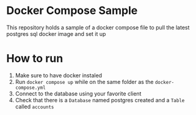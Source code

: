 # Docker Compose Sample

This repository holds a sample of a docker compose file to pull the latest postgres sql docker image and set it up

# How to run

1. Make sure to have docker instaled
2. Run `docker compose up` while on the same folder as the `docker-compose.yml`
3. Connect to the database using your favorite client
4. Check that there is a `Database` named postgres created and a `Table` called `accounts`